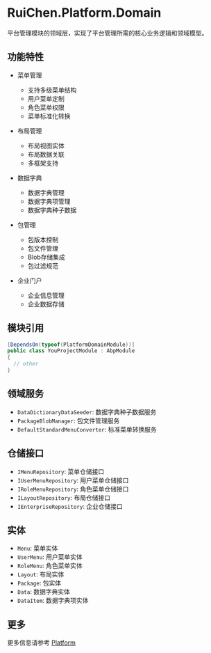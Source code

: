 # RuiChen.Platform.Domain

平台管理模块的领域层，实现了平台管理所需的核心业务逻辑和领域模型。

## 功能特性

* 菜单管理
  * 支持多级菜单结构
  * 用户菜单定制
  * 角色菜单权限
  * 菜单标准化转换

* 布局管理
  * 布局视图实体
  * 布局数据关联
  * 多框架支持

* 数据字典
  * 数据字典管理
  * 数据字典项管理
  * 数据字典种子数据

* 包管理
  * 包版本控制
  * 包文件管理
  * Blob存储集成
  * 包过滤规范

* 企业门户
  * 企业信息管理
  * 企业数据存储

## 模块引用

```csharp
[DependsOn(typeof(PlatformDomainModule))]
public class YouProjectModule : AbpModule
{
  // other
}
```

## 领域服务

* `DataDictionaryDataSeeder`: 数据字典种子数据服务
* `PackageBlobManager`: 包文件管理服务
* `DefaultStandardMenuConverter`: 标准菜单转换服务

## 仓储接口

* `IMenuRepository`: 菜单仓储接口
* `IUserMenuRepository`: 用户菜单仓储接口
* `IRoleMenuRepository`: 角色菜单仓储接口
* `ILayoutRepository`: 布局仓储接口
* `IEnterpriseRepository`: 企业仓储接口

## 实体

* `Menu`: 菜单实体
* `UserMenu`: 用户菜单实体
* `RoleMenu`: 角色菜单实体
* `Layout`: 布局实体
* `Package`: 包实体
* `Data`: 数据字典实体
* `DataItem`: 数据字典项实体

## 更多

更多信息请参考 [Platform](../README.md)
